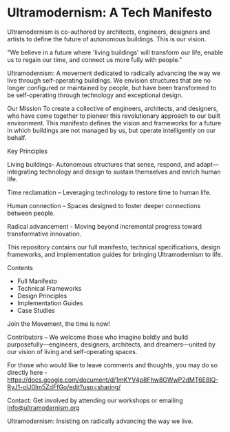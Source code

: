 # Ultramodernism: A Tech Manifesto
Ultramodernism is co-authored by architects, engineers, designers and artists to define the future of autonomous buildings. 
This is our vision.

"We believe in a future where 'living buildings' will transform our life, enable us to regain our time, and connect us more fully with people."

Ultramodernism: 
A movement dedicated to radically advancing the way we live through self-operating buildings. We envision structures that are no longer configured or maintained by people, but have been transformed to be self-operating through technology and exceptional design.

Our Mission
To create a collective of engineers, architects, and designers, who have come together to pioneer this revolutionary approach to our built environment. This manifesto defines the vision and frameworks for a future in which buildings are not managed by us, but operate intelligently on our behalf.


Key Principles

Living buildings- Autonomous structures that sense, respond, and adapt—integrating technology and design to sustain themselves and enrich human life.

Time reclamation – Leveraging technology to restore time to human life.

Human connection – Spaces designed to foster deeper connections between people. 

Radical advancement - Moving beyond incremental progress toward transformative innovation.


This repository contains our full manifesto, technical specifications, design frameworks, and implementation guides for bringing Ultramodernism to life.

Contents

- Full Manifesto
- Technical Frameworks
- Design Principles
- Implementation Guides
- Case Studies

Join the Movement, the time is now!

Contributors – 
We welcome those who imagine boldly and build purposefully—engineers, designers, architects, and dreamers—united by our vision of living and self-operating spaces.

For those who would like to leave comments and thoughts, you may do so directly here - https://docs.google.com/document/d/1mKYV4p8Fhw8GWwP2dMT6E8lQ-RyJ1-olJ0Im5ZdFfGo/edit?usp=sharing/ 

Contact:
Get involved by attending our workshops or emailing info@ultramodernism.org


Ultramodernism: 
Insisting on radically advancing the way we live.
